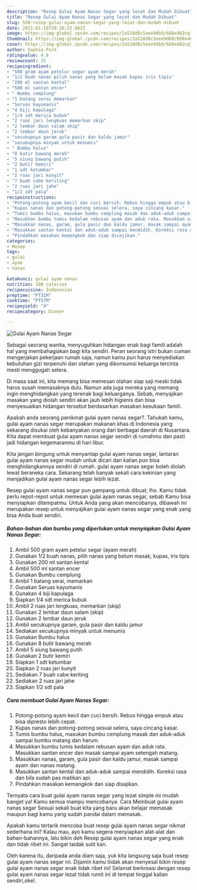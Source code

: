 ```yaml
---
description: "Resep Gulai Ayam Nanas Segar yang lezat dan Mudah Dibuat"
title: "Resep Gulai Ayam Nanas Segar yang lezat dan Mudah Dibuat"
slug: 550-resep-gulai-ayam-nanas-segar-yang-lezat-dan-mudah-dibuat
date: 2021-01-16T20:16:22.662Z
image: https://img-global.cpcdn.com/recipes/2a510d8c5eee9db9/680x482cq70/gulai-ayam-nanas-segar-foto-resep-utama.jpg
thumbnail: https://img-global.cpcdn.com/recipes/2a510d8c5eee9db9/680x482cq70/gulai-ayam-nanas-segar-foto-resep-utama.jpg
cover: https://img-global.cpcdn.com/recipes/2a510d8c5eee9db9/680x482cq70/gulai-ayam-nanas-segar-foto-resep-utama.jpg
author: Sophia Ford
ratingvalue: 4.8
reviewcount: 15
recipeingredient:
- "500 gram ayam petelur segar ayam merah"
- "1/2 buah nanas pilih nanas yang belum masak kupas iris tipis"
- "200 ml santan kental"
- "500 ml santan encer"
- " Bumbu cemplung"
- "1 batang serai memarkan"
- "Seruas kayumanis"
- "4 biji kapulaga"
- "1/4 sdt merica bubuk"
- "2 ruas jari lengkuas memarkan skip"
- "2 lembar daun salam skip"
- "2 lembar daun jeruk"
- "secukupnya garam gula pasir dan kaldu jamur"
- "secukupnya minyak untuk menumis"
- " Bumbu halus"
- "8 butir bawang merah"
- "5 siung bawang putih"
- "2 butir kemiri"
- "1 sdt ketumbar"
- "2 ruas jari kunyit"
- "7 buah cabe keriting"
- "2 ruas jari jahe"
- "1/2 sdt pala"
recipeinstructions:
- "Potong-potong ayam kecil dan cuci bersih. Rebus hingga empuk atau bisa dipresto lebih cepat."
- "Kupas nanas dan potong-potong sesuai selera, saya cincang kasar."
- "Tumis bumbu halus, masukan bumbu cemplung masak dan aduk-aduk sampai bumbu matang dan harum."
- "Masukkan bumbu tumis kedalam rebusan ayam dan aduk rata. Masukkan santan encer dan masak sampai ayam setengah matang."
- "Masukkan nanas, garam, gula pasir dan kaldu jamur, masak sampai ayam dan nanas matang."
- "Masukkan santan kental dan aduk-aduk sampai mendidih. Koreksi rasa dan bila sudah pas matikan api."
- "Pindahkan masakan kemangkok dan siap disajikan."
categories:
- Resep
tags:
- gulai
- ayam
- nanas

katakunci: gulai ayam nanas 
nutrition: 100 calories
recipecuisine: Indonesian
preptime: "PT31M"
cooktime: "PT57M"
recipeyield: "4"
recipecategory: Dinner

---
```



![Gulai Ayam Nanas Segar](https://img-global.cpcdn.com/recipes/2a510d8c5eee9db9/680x482cq70/gulai-ayam-nanas-segar-foto-resep-utama.jpg)

Sebagai seorang wanita, menyuguhkan hidangan enak bagi famili adalah hal yang membahagiakan bagi kita sendiri. Peran seorang istri bukan cuman mengerjakan pekerjaan rumah saja, namun kamu pun harus menyediakan kebutuhan gizi terpenuhi dan olahan yang dikonsumsi keluarga tercinta mesti menggugah selera.

Di masa  saat ini, kita memang bisa memesan olahan siap saji meski tidak harus susah memasaknya dulu. Namun ada juga mereka yang memang ingin menghidangkan yang terenak bagi keluarganya. Sebab, menyajikan masakan yang diolah sendiri akan jauh lebih higienis dan bisa menyesuaikan hidangan tersebut berdasarkan masakan kesukaan famili. 



Apakah anda seorang penikmat gulai ayam nanas segar?. Tahukah kamu, gulai ayam nanas segar merupakan makanan khas di Indonesia yang sekarang disukai oleh kebanyakan orang dari berbagai daerah di Nusantara. Kita dapat membuat gulai ayam nanas segar sendiri di rumahmu dan pasti jadi hidangan kegemaranmu di hari libur.

Kita jangan bingung untuk menyantap gulai ayam nanas segar, lantaran gulai ayam nanas segar mudah untuk dicari dan kalian pun bisa menghidangkannya sendiri di rumah. gulai ayam nanas segar boleh diolah lewat beraneka cara. Sekarang telah banyak sekali cara kekinian yang menjadikan gulai ayam nanas segar lebih lezat.

Resep gulai ayam nanas segar pun gampang untuk dibuat, lho. Kamu tidak perlu repot-repot untuk memesan gulai ayam nanas segar, sebab Kamu bisa menyiapkan ditempatmu. Untuk Anda yang akan mencobanya, dibawah ini merupakan resep untuk menyajikan gulai ayam nanas segar yang enak yang bisa Anda buat sendiri.

<!--inarticleads1-->

##### Bahan-bahan dan bumbu yang diperlukan untuk menyiapkan Gulai Ayam Nanas Segar:

1. Ambil 500 gram ayam petelur segar (ayam merah)
1. Gunakan 1/2 buah nanas, pilih nanas yang belum masak, kupas, iris tipis
1. Gunakan 200 ml santan kental
1. Ambil 500 ml santan encer
1. Gunakan  Bumbu cemplung
1. Ambil 1 batang serai, memarkan
1. Gunakan Seruas kayumanis
1. Gunakan 4 biji kapulaga
1. Siapkan 1/4 sdt merica bubuk
1. Ambil 2 ruas jari lengkuas, memarkan (skip)
1. Gunakan 2 lembar daun salam (skip)
1. Gunakan 2 lembar daun jeruk
1. Ambil secukupnya garam, gula pasir dan kaldu jamur
1. Sediakan secukupnya minyak untuk menumis
1. Gunakan  Bumbu halus
1. Gunakan 8 butir bawang merah
1. Ambil 5 siung bawang putih
1. Gunakan 2 butir kemiri
1. Siapkan 1 sdt ketumbar
1. Siapkan 2 ruas jari kunyit
1. Sediakan 7 buah cabe keriting
1. Sediakan 2 ruas jari jahe
1. Siapkan 1/2 sdt pala




<!--inarticleads2-->

##### Cara membuat Gulai Ayam Nanas Segar:

1. Potong-potong ayam kecil dan cuci bersih. Rebus hingga empuk atau bisa dipresto lebih cepat.
1. Kupas nanas dan potong-potong sesuai selera, saya cincang kasar.
1. Tumis bumbu halus, masukan bumbu cemplung masak dan aduk-aduk sampai bumbu matang dan harum.
1. Masukkan bumbu tumis kedalam rebusan ayam dan aduk rata. Masukkan santan encer dan masak sampai ayam setengah matang.
1. Masukkan nanas, garam, gula pasir dan kaldu jamur, masak sampai ayam dan nanas matang.
1. Masukkan santan kental dan aduk-aduk sampai mendidih. Koreksi rasa dan bila sudah pas matikan api.
1. Pindahkan masakan kemangkok dan siap disajikan.




Ternyata cara buat gulai ayam nanas segar yang lezat simple ini mudah banget ya! Kamu semua mampu mencobanya. Cara Membuat gulai ayam nanas segar Sesuai sekali buat kita yang baru akan belajar memasak maupun bagi kamu yang sudah pandai dalam memasak.

Apakah kamu tertarik mencoba buat resep gulai ayam nanas segar nikmat sederhana ini? Kalau mau, ayo kamu segera menyiapkan alat-alat dan bahan-bahannya, lalu bikin deh Resep gulai ayam nanas segar yang enak dan tidak ribet ini. Sangat taidak sulit kan. 

Oleh karena itu, daripada anda diam saja, yuk kita langsung saja buat resep gulai ayam nanas segar ini. Dijamin kamu tiidak akan menyesal bikin resep gulai ayam nanas segar enak tidak ribet ini! Selamat berkreasi dengan resep gulai ayam nanas segar lezat tidak rumit ini di tempat tinggal kalian sendiri,oke!.

